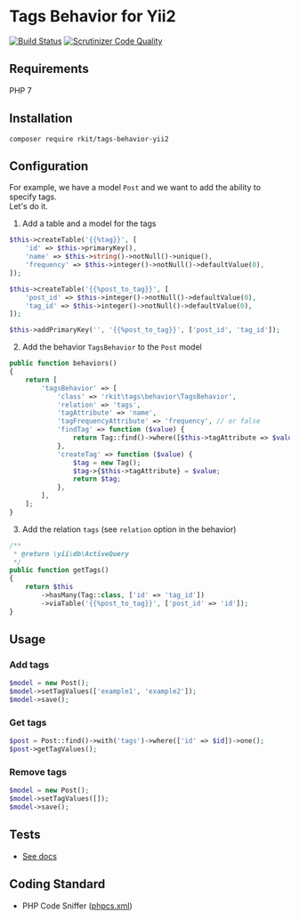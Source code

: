 # Tags Behavior for Yii2

[![Build Status](https://travis-ci.org/rkit/tags-behavior-yii2.svg?branch=master)](https://travis-ci.org/rkit/tags-behavior-yii2)
[![Scrutinizer Code Quality](https://scrutinizer-ci.com/g/rkit/tags-behavior-yii2/badges/quality-score.png?b=master)](https://scrutinizer-ci.com/g/rkit/tags-behavior-yii2/?branch=master)

## Requirements

PHP 7

## Installation

```
composer require rkit/tags-behavior-yii2
```

## Configuration

For example, we have a model `Post` and we want to add the ability to specify tags.  
Let's do it.

1. Add a table and a model for the tags

```php
$this->createTable('{{%tag}}', [
    'id' => $this->primaryKey(),
    'name' => $this->string()->notNull()->unique(),
    'frequency' => $this->integer()->notNull()->defaultValue(0),
]);

$this->createTable('{{%post_to_tag}}', [
    'post_id' => $this->integer()->notNull()->defaultValue(0),
    'tag_id' => $this->integer()->notNull()->defaultValue(0),
]);

$this->addPrimaryKey('', '{{%post_to_tag}}', ['post_id', 'tag_id']);
```

2. Add the behavior `TagsBehavior` to the `Post` model

```php
public function behaviors()
{
    return [
        'tagsBehavior' => [
            'class' => 'rkit\tags\behavior\TagsBehavior',
            'relation' => 'tags',
            'tagAttribute' => 'name',
            'tagFrequencyAttribute' => 'frequency', // or false
            'findTag' => function ($value) {
                return Tag::find()->where([$this->tagAttribute => $value])->one();
            },
            'createTag' => function ($value) {
                $tag = new Tag();
                $tag->{$this->tagAttribute} = $value;
                return $tag;
            },
        ],
    ];
}
```

3. Add the relation `tags` (see `relation` option in the behavior)

```php
/**
 * @return \yii\db\ActiveQuery
 */
public function getTags()
{
    return $this
        ->hasMany(Tag::class, ['id' => 'tag_id'])
        ->viaTable('{{%post_to_tag}}', ['post_id' => 'id']);
}
```

## Usage

### Add tags

```php
$model = new Post();
$model->setTagValues(['example1', 'example2']);
$model->save();
```

### Get tags

```php
$post = Post::find()->with('tags')->where(['id' => $id])->one();
$post->getTagValues();
```

### Remove tags

```php
$model = new Post();
$model->setTagValues([]);
$model->save();
```

## Tests

- [See docs](/tests/#tests)

## Coding Standard

- PHP Code Sniffer ([phpcs.xml](./phpcs.xml))

